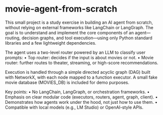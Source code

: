 # movie-agent-from-scratch

This small project is a study exercise in building an AI agent from scratch, without relying on external frameworks like LangChain or LangGraph.
The goal is to understand and implement the core components of an agent—routing, decision graphs, and tool execution—using only Python standard libraries and a few lightweight dependencies.

The agent uses a two-level router powered by an LLM to classify user prompts:
	•	Top router: decides if the input is about movies or not.
	•	Movie router: further routes to theater, streaming, or high-score recommendations.

Execution is handled through a simple directed acyclic graph (DAG) built with NetworkX, with each node mapped to a function executor. A small fake movie database (MOVIES_DB) is included for demo purposes.

Key points:
	•	No LangChain, LangGraph, or orchestration frameworks.
	•	Emphasis on clear modular code (executors, routers, agent, graph, client).
	•	Demonstrates how agents work under the hood, not just how to use them.
	•	Compatible with local models (e.g., LM Studio) or OpenAI-style APIs.
